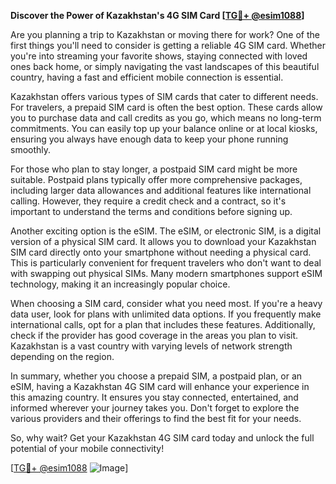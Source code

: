 **Discover the Power of Kazakhstan's 4G SIM Card [[TG💪+ @esim1088](https://t.me/s/esim1088)]**

Are you planning a trip to Kazakhstan or moving there for work? One of the first things you'll need to consider is getting a reliable 4G SIM card. Whether you're into streaming your favorite shows, staying connected with loved ones back home, or simply navigating the vast landscapes of this beautiful country, having a fast and efficient mobile connection is essential.

Kazakhstan offers various types of SIM cards that cater to different needs. For travelers, a prepaid SIM card is often the best option. These cards allow you to purchase data and call credits as you go, which means no long-term commitments. You can easily top up your balance online or at local kiosks, ensuring you always have enough data to keep your phone running smoothly.

For those who plan to stay longer, a postpaid SIM card might be more suitable. Postpaid plans typically offer more comprehensive packages, including larger data allowances and additional features like international calling. However, they require a credit check and a contract, so it's important to understand the terms and conditions before signing up.

Another exciting option is the eSIM. The eSIM, or electronic SIM, is a digital version of a physical SIM card. It allows you to download your Kazakhstan SIM card directly onto your smartphone without needing a physical card. This is particularly convenient for frequent travelers who don't want to deal with swapping out physical SIMs. Many modern smartphones support eSIM technology, making it an increasingly popular choice.

When choosing a SIM card, consider what you need most. If you're a heavy data user, look for plans with unlimited data options. If you frequently make international calls, opt for a plan that includes these features. Additionally, check if the provider has good coverage in the areas you plan to visit. Kazakhstan is a vast country with varying levels of network strength depending on the region.

In summary, whether you choose a prepaid SIM, a postpaid plan, or an eSIM, having a Kazakhstan 4G SIM card will enhance your experience in this amazing country. It ensures you stay connected, entertained, and informed wherever your journey takes you. Don't forget to explore the various providers and their offerings to find the best fit for your needs.

So, why wait? Get your Kazakhstan 4G SIM card today and unlock the full potential of your mobile connectivity! 

[[TG💪+ @esim1088](https://t.me/s/esim1088) ![Image](https://i.postimg.cc/Y0z9fWf4/image.png)]